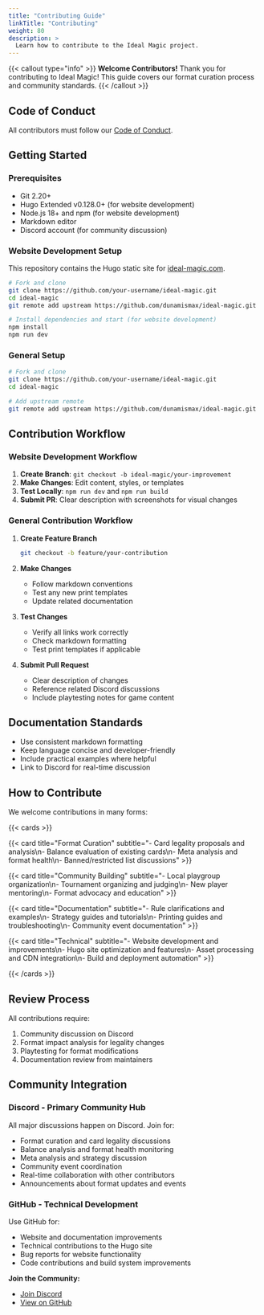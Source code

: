 ```yaml
---
title: "Contributing Guide"
linkTitle: "Contributing"
weight: 80
description: >
  Learn how to contribute to the Ideal Magic project.
---
```


{{< callout type="info" >}} **Welcome Contributors!** Thank you for contributing
to Ideal Magic! This guide covers our format curation process and community
standards. {{< /callout >}}

## Code of Conduct

All contributors must follow our [Code of Conduct](/docs/code-of-conduct/).

## Getting Started

### Prerequisites

- Git 2.20+
- Hugo Extended v0.128.0+ (for website development)
- Node.js 18+ and npm (for website development)
- Markdown editor
- Discord account (for community discussion)

### Website Development Setup

This repository contains the Hugo static site for
[ideal-magic.com](https://ideal-magic.com).

```bash
# Fork and clone
git clone https://github.com/your-username/ideal-magic.git
cd ideal-magic
git remote add upstream https://github.com/dunamismax/ideal-magic.git

# Install dependencies and start (for website development)
npm install
npm run dev
```

### General Setup

```bash
# Fork and clone
git clone https://github.com/your-username/ideal-magic.git
cd ideal-magic

# Add upstream remote
git remote add upstream https://github.com/dunamismax/ideal-magic.git
```

## Contribution Workflow

### Website Development Workflow

1. **Create Branch**: `git checkout -b ideal-magic/your-improvement`
2. **Make Changes**: Edit content, styles, or templates
3. **Test Locally**: `npm run dev` and `npm run build`
4. **Submit PR**: Clear description with screenshots for visual changes

### General Contribution Workflow

1. **Create Feature Branch**

   ```bash
   git checkout -b feature/your-contribution
   ```

2. **Make Changes**
   - Follow markdown conventions
   - Test any new print templates
   - Update related documentation

3. **Test Changes**
   - Verify all links work correctly
   - Check markdown formatting
   - Test print templates if applicable

4. **Submit Pull Request**
   - Clear description of changes
   - Reference related Discord discussions
   - Include playtesting notes for game content

## Documentation Standards

- Use consistent markdown formatting
- Keep language concise and developer-friendly
- Include practical examples where helpful
- Link to Discord for real-time discussion

## How to Contribute

We welcome contributions in many forms:

{{< cards >}}

{{< card title="Format Curation" subtitle="- Card legality proposals and analysis\n- Balance evaluation of existing cards\n- Meta analysis and format health\n- Banned/restricted list discussions" >}}

{{< card title="Community Building" subtitle="- Local playgroup organization\n- Tournament organizing and judging\n- New player mentoring\n- Format advocacy and education" >}}

{{< card title="Documentation" subtitle="- Rule clarifications and examples\n- Strategy guides and tutorials\n- Printing guides and troubleshooting\n- Community event documentation" >}}

{{< card title="Technical" subtitle="- Website development and improvements\n- Hugo site optimization and features\n- Asset processing and CDN integration\n- Build and deployment automation" >}}

{{< /cards >}}

## Review Process

All contributions require:

1. Community discussion on Discord
2. Format impact analysis for legality changes
3. Playtesting for format modifications
4. Documentation review from maintainers

## Community Integration

### Discord - Primary Community Hub

All major discussions happen on Discord. Join for:

- Format curation and card legality discussions
- Balance analysis and format health monitoring
- Meta analysis and strategy discussion
- Community event coordination
- Real-time collaboration with other contributors
- Announcements about format updates and events

### GitHub - Technical Development

Use GitHub for:

- Website and documentation improvements
- Technical contributions to the Hugo site
- Bug reports for website functionality
- Code contributions and build system improvements

**Join the Community:**

- [Join Discord](https://discord.gg/DvHRY8h3rs)
- [View on GitHub](https://github.com/dunamismax/ideal-magic)

